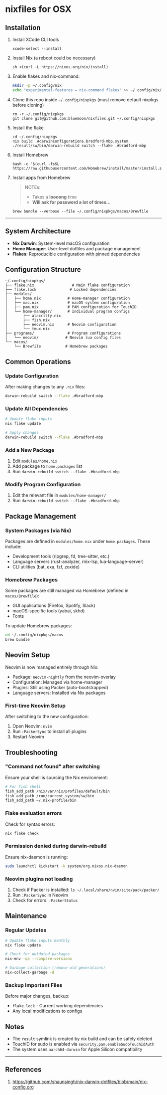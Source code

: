 # nixfiles for OSX

## Installation

1. Install XCode CLI tools

   ```
   xcode-select --install
   ```

2. Install Nix (a reboot could be necessary)

   ```
   sh <(curl -L https://nixos.org/nix/install)
   ```

3. Enable flakes and nix-command:

   ```bash
   mkdir -p ~/.config/nix
   echo "experimental-features = nix-command flakes" >> ~/.config/nix/nix.conf
   ```

4. Clone this repo inside `~/.config/nixpkgs` (must remove default nixpkgs before cloning)

   ```
   rm -r ~/.config/nixpkgs
   git clone git@github.com:bluemoon/nixfiles.git ~/.config/nixpkgs
   ```

5. Install the flake

   ```
   cd ~/.config/nixpkgs
   nix build .#darwinConfigurations.bradford-mbp.system
   ./result/sw/bin/darwin-rebuild switch --flake .#bradford-mbp
   ```

6. Install Homebrew

   ```
   bash -c "$(curl -fsSL https://raw.githubusercontent.com/Homebrew/install/master/install.sh)"
   ```

7. Install apps from Homebrew
   > NOTEs:
   >
   > - Takes a **loooong** time
   > - **Will ask for password a lot of times...**
   ```
   brew bundle --verbose --file ~/.config/nixpkgs/macos/Brewfile
   ```

---

## System Architecture

- **Nix Darwin**: System-level macOS configuration
- **Home Manager**: User-level dotfiles and package management
- **Flakes**: Reproducible configuration with pinned dependencies

## Configuration Structure

```
~/.config/nixpkgs/
├── flake.nix                 # Main flake configuration
├── flake.lock               # Locked dependencies
├── modules/
│   ├── home.nix            # Home-manager configuration
│   ├── mac.nix             # macOS system configuration
│   ├── pam.nix             # PAM configuration for TouchID
│   └── home-manager/       # Individual program configs
│       ├── alacritty.nix
│       ├── fish.nix
│       ├── neovim.nix      # Neovim configuration
│       └── tmux.nix
├── programs/               # Program configurations
│   └── neovim/            # Neovim lua config files
└── macos/
    └── Brewfile           # Homebrew packages
```

## Common Operations

### Update Configuration

After making changes to any `.nix` files:

```bash
darwin-rebuild switch --flake .#bradford-mbp
```

### Update All Dependencies

```bash
# Update flake inputs
nix flake update

# Apply changes
darwin-rebuild switch --flake .#bradford-mbp
```

### Add a New Package

1. Edit `modules/home.nix`
2. Add package to `home.packages` list
3. Run `darwin-rebuild switch --flake .#bradford-mbp`

### Modify Program Configuration

1. Edit the relevant file in `modules/home-manager/`
2. Run `darwin-rebuild switch --flake .#bradford-mbp`

## Package Management

### System Packages (via Nix)

Packages are defined in `modules/home.nix` under `home.packages`. These include:

- Development tools (ripgrep, fd, tree-sitter, etc.)
- Language servers (rust-analyzer, rnix-lsp, lua-language-server)
- CLI utilities (bat, exa, fzf, zoxide)

### Homebrew Packages

Some packages are still managed via Homebrew (defined in `macos/Brewfile`):

- GUI applications (Firefox, Spotify, Slack)
- macOS-specific tools (yabai, skhd)
- Fonts

To update Homebrew packages:

```bash
cd ~/.config/nixpkgs/macos
brew bundle
```

## Neovim Setup

Neovim is now managed entirely through Nix:

- Package: `neovim-nightly` from the neovim-overlay
- Configuration: Managed via home-manager
- Plugins: Still using Packer (auto-bootstrapped)
- Language servers: Installed via Nix packages

### First-time Neovim Setup

After switching to the new configuration:

1. Open Neovim: `nvim`
2. Run `:PackerSync` to install all plugins
3. Restart Neovim

## Troubleshooting

### "Command not found" after switching

Ensure your shell is sourcing the Nix environment:

```bash
# For fish shell
fish_add_path /nix/var/nix/profiles/default/bin
fish_add_path /run/current-system/sw/bin
fish_add_path ~/.nix-profile/bin
```

### Flake evaluation errors

Check for syntax errors:

```bash
nix flake check
```

### Permission denied during darwin-rebuild

Ensure nix-daemon is running:

```bash
sudo launchctl kickstart -k system/org.nixos.nix-daemon
```

### Neovim plugins not loading

1. Check if Packer is installed: `ls ~/.local/share/nvim/site/pack/packer/`
2. Run `:PackerSync` in Neovim
3. Check for errors: `:PackerStatus`

## Maintenance

### Regular Updates

```bash
# Update flake inputs monthly
nix flake update

# Check for outdated packages
nix-env -qa --compare-versions

# Garbage collection (remove old generations)
nix-collect-garbage -d
```

### Backup Important Files

Before major changes, backup:

- `flake.lock` - Current working dependencies
- Any local modifications to configs

## Notes

- The `result` symlink is created by nix build and can be safely deleted
- TouchID for sudo is enabled via `security.pam.enableSudoTouchIdAuth`
- The system uses `aarch64-darwin` for Apple Silicon compatibility

---

## References

1. https://github.com/shaunsingh/nix-darwin-dotfiles/blob/main/nix-config.org

